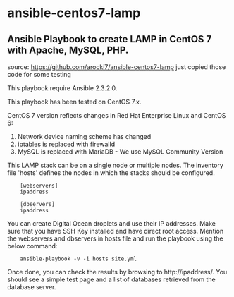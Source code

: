 # ansible-centos7-lamp
Ansible Playbook to create LAMP in CentOS 7 with Apache, MySQL, PHP.
-------------------------------------------
source: https://github.com/arocki7/ansible-centos7-lamp
just copied those code for some testing

This playbook require Ansible 2.3.2.0.

This playbook has been tested on CentOS 7.x.

CentOS 7 version reflects changes in Red Hat Enterprise Linux and CentOS 6:
1. Network device naming scheme has changed
2. iptables is replaced with firewalld
3. MySQL is replaced with MariaDB - We use MySQL Community Version

This LAMP stack can be on a single node or multiple nodes. The inventory file
'hosts' defines the nodes in which the stacks should be configured.

        [webservers]
        ipaddress

        [dbservers]
        ipaddress

You can create Digital Ocean droplets and use their IP addresses.
Make sure that you have SSH Key installed and have direct root access.
Mention the webservers and dbservers in hosts file and run the playbook using
the below command:

        ansible-playbook -v -i hosts site.yml

Once done, you can check the results by browsing to http://ipaddress/.
You should see a simple test page and a list of databases retrieved from the
database server.

